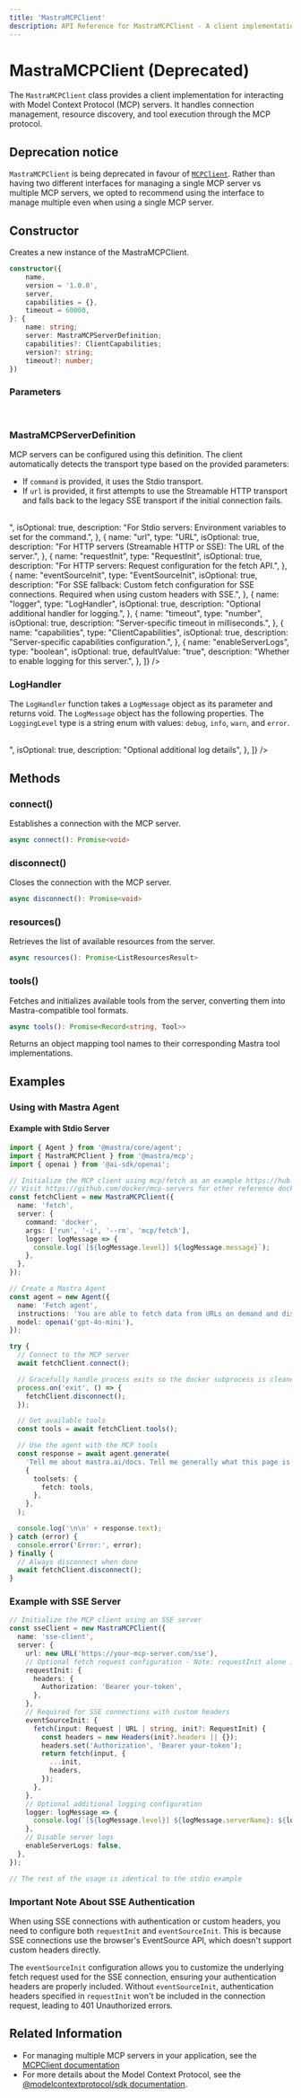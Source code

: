 ```yaml
---
title: 'MastraMCPClient'
description: API Reference for MastraMCPClient - A client implementation for the Model Context Protocol.
---
```


# MastraMCPClient (Deprecated)

The `MastraMCPClient` class provides a client implementation for interacting with Model Context Protocol (MCP) servers. It handles connection management, resource discovery, and tool execution through the MCP protocol.

## Deprecation notice

`MastraMCPClient` is being deprecated in favour of [`MCPClient`](./mcp-client). Rather than having two different interfaces for managing a single MCP server vs multiple MCP servers, we opted to recommend using the interface to manage multiple even when using a single MCP server.

## Constructor

Creates a new instance of the MastraMCPClient.

```typescript
constructor({
    name,
    version = '1.0.0',
    server,
    capabilities = {},
    timeout = 60000,
}: {
    name: string;
    server: MastraMCPServerDefinition;
    capabilities?: ClientCapabilities;
    version?: string;
    timeout?: number;
})
```

### Parameters

<br />
<PropertiesTable
  content={[
    {
      name: "name",
      type: "string",
      description: "The name identifier for this client instance.",
    },
    {
      name: "version",
      type: "string",
      isOptional: true,
      defaultValue: "1.0.0",
      description: "The version of the client.",
    },
    {
      name: "server",
      type: "MastraMCPServerDefinition",
      description:
        "Configuration parameters for either a stdio server connection or an SSE server connection. Can include log handler and server logs configuration.",
    },
    {
      name: "capabilities",
      type: "ClientCapabilities",
      isOptional: true,
      defaultValue: "{}",
      description: "Optional capabilities configuration for the client.",
    },
    {
      name: "timeout",
      type: "number",
      isOptional: true,
      defaultValue: 60000,
      description:
        "The timeout duration, in milliseconds, for client tool calls.",
    },
  ]}
/>

### MastraMCPServerDefinition

MCP servers can be configured using this definition. The client automatically detects the transport type based on the provided parameters:

- If `command` is provided, it uses the Stdio transport.
- If `url` is provided, it first attempts to use the Streamable HTTP transport and falls back to the legacy SSE transport if the initial connection fails.

<br />
<PropertiesTable
  content={[
    {
      name: "command",
      type: "string",
      isOptional: true,
      description: "For Stdio servers: The command to execute.",
    },
    {
      name: "args",
      type: "string[]",
      isOptional: true,
      description: "For Stdio servers: Arguments to pass to the command.",
    },
    {
      name: "env",
      type: "Record<string, string>",
      isOptional: true,
      description:
        "For Stdio servers: Environment variables to set for the command.",
    },
    {
      name: "url",
      type: "URL",
      isOptional: true,
      description:
        "For HTTP servers (Streamable HTTP or SSE): The URL of the server.",
    },
    {
      name: "requestInit",
      type: "RequestInit",
      isOptional: true,
      description: "For HTTP servers: Request configuration for the fetch API.",
    },
    {
      name: "eventSourceInit",
      type: "EventSourceInit",
      isOptional: true,
      description:
        "For SSE fallback: Custom fetch configuration for SSE connections. Required when using custom headers with SSE.",
    },
    {
      name: "logger",
      type: "LogHandler",
      isOptional: true,
      description: "Optional additional handler for logging.",
    },
    {
      name: "timeout",
      type: "number",
      isOptional: true,
      description: "Server-specific timeout in milliseconds.",
    },
    {
      name: "capabilities",
      type: "ClientCapabilities",
      isOptional: true,
      description: "Server-specific capabilities configuration.",
    },
    {
      name: "enableServerLogs",
      type: "boolean",
      isOptional: true,
      defaultValue: "true",
      description: "Whether to enable logging for this server.",
    },
  ]}
/>

### LogHandler

The `LogHandler` function takes a `LogMessage` object as its parameter and returns void. The `LogMessage` object has the following properties. The `LoggingLevel` type is a string enum with values: `debug`, `info`, `warn`, and `error`.

<br />
<PropertiesTable
  content={[
    {
      name: "level",
      type: "LoggingLevel",
      description: "Log level (debug, info, warn, error)",
    },
    {
      name: "message",
      type: "string",
      description: "Log message content",
    },
    {
      name: "timestamp",
      type: "Date",
      description: "When the log was generated",
    },
    {
      name: "serverName",
      type: "string",
      description: "Name of the server that generated the log",
    },
    {
      name: "details",
      type: "Record<string, any>",
      isOptional: true,
      description: "Optional additional log details",
    },
  ]}
/>

## Methods

### connect()

Establishes a connection with the MCP server.

```typescript
async connect(): Promise<void>
```

### disconnect()

Closes the connection with the MCP server.

```typescript
async disconnect(): Promise<void>
```

### resources()

Retrieves the list of available resources from the server.

```typescript
async resources(): Promise<ListResourcesResult>
```

### tools()

Fetches and initializes available tools from the server, converting them into Mastra-compatible tool formats.

```typescript
async tools(): Promise<Record<string, Tool>>
```

Returns an object mapping tool names to their corresponding Mastra tool implementations.

## Examples

### Using with Mastra Agent

#### Example with Stdio Server

```typescript
import { Agent } from '@mastra/core/agent';
import { MastraMCPClient } from '@mastra/mcp';
import { openai } from '@ai-sdk/openai';

// Initialize the MCP client using mcp/fetch as an example https://hub.docker.com/r/mcp/fetch
// Visit https://github.com/docker/mcp-servers for other reference docker mcp servers
const fetchClient = new MastraMCPClient({
  name: 'fetch',
  server: {
    command: 'docker',
    args: ['run', '-i', '--rm', 'mcp/fetch'],
    logger: logMessage => {
      console.log(`[${logMessage.level}] ${logMessage.message}`);
    },
  },
});

// Create a Mastra Agent
const agent = new Agent({
  name: 'Fetch agent',
  instructions: 'You are able to fetch data from URLs on demand and discuss the response data with the user.',
  model: openai('gpt-4o-mini'),
});

try {
  // Connect to the MCP server
  await fetchClient.connect();

  // Gracefully handle process exits so the docker subprocess is cleaned up
  process.on('exit', () => {
    fetchClient.disconnect();
  });

  // Get available tools
  const tools = await fetchClient.tools();

  // Use the agent with the MCP tools
  const response = await agent.generate(
    'Tell me about mastra.ai/docs. Tell me generally what this page is and the content it includes.',
    {
      toolsets: {
        fetch: tools,
      },
    },
  );

  console.log('\n\n' + response.text);
} catch (error) {
  console.error('Error:', error);
} finally {
  // Always disconnect when done
  await fetchClient.disconnect();
}
```

### Example with SSE Server

```typescript
// Initialize the MCP client using an SSE server
const sseClient = new MastraMCPClient({
  name: 'sse-client',
  server: {
    url: new URL('https://your-mcp-server.com/sse'),
    // Optional fetch request configuration - Note: requestInit alone isn't enough for SSE
    requestInit: {
      headers: {
        Authorization: 'Bearer your-token',
      },
    },
    // Required for SSE connections with custom headers
    eventSourceInit: {
      fetch(input: Request | URL | string, init?: RequestInit) {
        const headers = new Headers(init?.headers || {});
        headers.set('Authorization', 'Bearer your-token');
        return fetch(input, {
          ...init,
          headers,
        });
      },
    },
    // Optional additional logging configuration
    logger: logMessage => {
      console.log(`[${logMessage.level}] ${logMessage.serverName}: ${logMessage.message}`);
    },
    // Disable server logs
    enableServerLogs: false,
  },
});

// The rest of the usage is identical to the stdio example
```

### Important Note About SSE Authentication

When using SSE connections with authentication or custom headers, you need to configure both `requestInit` and `eventSourceInit`. This is because SSE connections use the browser's EventSource API, which doesn't support custom headers directly.

The `eventSourceInit` configuration allows you to customize the underlying fetch request used for the SSE connection, ensuring your authentication headers are properly included.
Without `eventSourceInit`, authentication headers specified in `requestInit` won't be included in the connection request, leading to 401 Unauthorized errors.

## Related Information

- For managing multiple MCP servers in your application, see the [MCPClient documentation](./mcp-client)
- For more details about the Model Context Protocol, see the [@modelcontextprotocol/sdk documentation](https://github.com/modelcontextprotocol/typescript-sdk).
